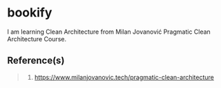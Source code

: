 # bookify
I am learning Clean Architecture from Milan Jovanović Pragmatic Clean Architecture Course.

## Reference(s)

> 1. <https://www.milanjovanovic.tech/pragmatic-clean-architecture>
